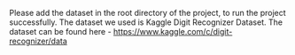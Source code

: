 Please add the dataset in the root directory of the project, to run the project successfully.
The dataset we used is Kaggle Digit Recognizer Dataset.
The dataset can be found here - https://www.kaggle.com/c/digit-recognizer/data
